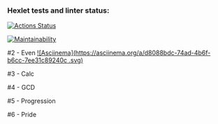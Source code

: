 ### Hexlet tests and linter status:
[![Actions Status](https://github.com/Gu-Master/java-project-61/workflows/hexlet-check/badge.svg)](https://github.com/Gu-Master/java-project-61/actions)

[![Maintainability](https://api.codeclimate.com/v1/badges/7a580abaaada9ff4810c7f006b5219ad3ab4d1ae/maintainability)](https://codeclimate.com/github/Gu-Master/java-project-61/maintainability)

#2 - Even
[![Asciinema](https://asciinema.org/a/d8088bdc-74ad-4b6f-b6cc-7ee31c89240c
.svg)](https://asciinema.org/a/d8088bdc-74ad-4b6f-b6cc-7ee31c89240c
)

#3 - Calc

#4 - GCD

#5 - Progression

#6 - Pride     
